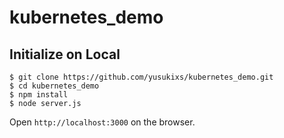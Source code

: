 # kubernetes_demo

## Initialize on Local

```
$ git clone https://github.com/yusukixs/kubernetes_demo.git
$ cd kubernetes_demo
$ npm install
$ node server.js
```

Open `http://localhost:3000` on the browser.